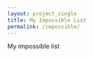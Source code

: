 ```yaml
---
layout: project_single
title: My Impossible List
permalink: /impossible/
---
```


My impossible list

